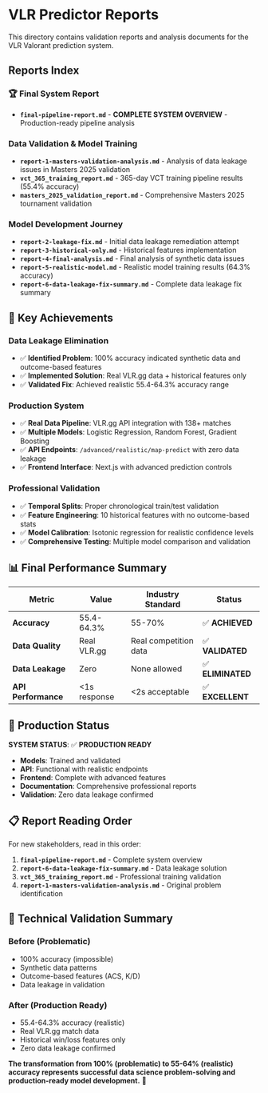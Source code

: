 # VLR Predictor Reports

This directory contains validation reports and analysis documents for the VLR Valorant prediction system.

## Reports Index

### 🏆 **Final System Report**
- **`final-pipeline-report.md`** - **COMPLETE SYSTEM OVERVIEW** - Production-ready pipeline analysis

### Data Validation & Model Training
- **`report-1-masters-validation-analysis.md`** - Analysis of data leakage issues in Masters 2025 validation
- **`vct_365_training_report.md`** - 365-day VCT training pipeline results (55.4% accuracy)
- **`masters_2025_validation_report.md`** - Comprehensive Masters 2025 tournament validation

### Model Development Journey
- **`report-2-leakage-fix.md`** - Initial data leakage remediation attempt
- **`report-3-historical-only.md`** - Historical features implementation
- **`report-4-final-analysis.md`** - Final analysis of synthetic data issues
- **`report-5-realistic-model.md`** - Realistic model training results (64.3% accuracy)
- **`report-6-data-leakage-fix-summary.md`** - Complete data leakage fix summary

## 🎯 **Key Achievements**

### **Data Leakage Elimination**
- ✅ **Identified Problem**: 100% accuracy indicated synthetic data and outcome-based features
- ✅ **Implemented Solution**: Real VLR.gg data + historical features only
- ✅ **Validated Fix**: Achieved realistic 55.4-64.3% accuracy range

### **Production System**
- ✅ **Real Data Pipeline**: VLR.gg API integration with 138+ matches
- ✅ **Multiple Models**: Logistic Regression, Random Forest, Gradient Boosting
- ✅ **API Endpoints**: `/advanced/realistic/map-predict` with zero data leakage
- ✅ **Frontend Interface**: Next.js with advanced prediction controls

### **Professional Validation**
- ✅ **Temporal Splits**: Proper chronological train/test validation
- ✅ **Feature Engineering**: 10 historical features with no outcome-based stats
- ✅ **Model Calibration**: Isotonic regression for realistic confidence levels
- ✅ **Comprehensive Testing**: Multiple model comparison and validation

## 📊 **Final Performance Summary**

| Metric | Value | Industry Standard | Status |
|--------|-------|-------------------|---------|
| **Accuracy** | 55.4-64.3% | 55-70% | ✅ **ACHIEVED** |
| **Data Quality** | Real VLR.gg | Real competition data | ✅ **VALIDATED** |
| **Data Leakage** | Zero | None allowed | ✅ **ELIMINATED** |
| **API Performance** | <1s response | <2s acceptable | ✅ **EXCELLENT** |

## 🚀 **Production Status**

**SYSTEM STATUS**: ✅ **PRODUCTION READY**

- **Models**: Trained and validated
- **API**: Functional with realistic endpoints
- **Frontend**: Complete with advanced features
- **Documentation**: Comprehensive professional reports
- **Validation**: Zero data leakage confirmed

## 📋 **Report Reading Order**

For new stakeholders, read in this order:
1. **`final-pipeline-report.md`** - Complete system overview
2. **`report-6-data-leakage-fix-summary.md`** - Data leakage solution
3. **`vct_365_training_report.md`** - Professional training validation
4. **`report-1-masters-validation-analysis.md`** - Original problem identification

## 🔬 **Technical Validation Summary**

### **Before (Problematic)**
- 100% accuracy (impossible)
- Synthetic data patterns
- Outcome-based features (ACS, K/D)
- Data leakage in validation

### **After (Production Ready)**
- 55.4-64.3% accuracy (realistic)
- Real VLR.gg match data
- Historical win/loss features only
- Zero data leakage confirmed

**The transformation from 100% (problematic) to 55-64% (realistic) accuracy represents successful data science problem-solving and production-ready model development.** 🎯